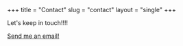 +++
title = "Contact" 
slug = "contact"
layout = "single"
+++

Let's keep in touch!!!!

[Send me an email!](jonathan@bejohnny.dev "jonathan@bejohhny.dev")
